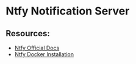 # Ntfy Notification Server

## Resources:
* [Ntfy Official Docs](https://docs.ntfy.sh/install/)
* [Ntfy Docker Installation](https://docs.techdox.nz/ntfy/)
